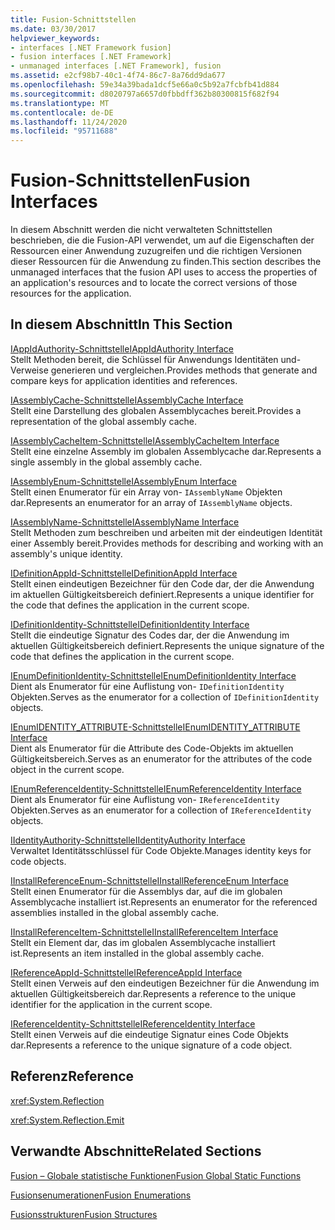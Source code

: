 ```yaml
---
title: Fusion-Schnittstellen
ms.date: 03/30/2017
helpviewer_keywords:
- interfaces [.NET Framework fusion]
- fusion interfaces [.NET Framework]
- unmanaged interfaces [.NET Framework], fusion
ms.assetid: e2cf98b7-40c1-4f74-86c7-8a76dd9da677
ms.openlocfilehash: 59e34a39bada1dcf5e66a0c5b92a7fcbfb41d884
ms.sourcegitcommit: d8020797a6657d0fbbdff362b80300815f682f94
ms.translationtype: MT
ms.contentlocale: de-DE
ms.lasthandoff: 11/24/2020
ms.locfileid: "95711688"
---
```

# <a name="fusion-interfaces"></a><span data-ttu-id="ed96b-102">Fusion-Schnittstellen</span><span class="sxs-lookup"><span data-stu-id="ed96b-102">Fusion Interfaces</span></span>

<span data-ttu-id="ed96b-103">In diesem Abschnitt werden die nicht verwalteten Schnittstellen beschrieben, die die Fusion-API verwendet, um auf die Eigenschaften der Ressourcen einer Anwendung zuzugreifen und die richtigen Versionen dieser Ressourcen für die Anwendung zu finden.</span><span class="sxs-lookup"><span data-stu-id="ed96b-103">This section describes the unmanaged interfaces that the fusion API uses to access the properties of an application's resources and to locate the correct versions of those resources for the application.</span></span>  
  
## <a name="in-this-section"></a><span data-ttu-id="ed96b-104">In diesem Abschnitt</span><span class="sxs-lookup"><span data-stu-id="ed96b-104">In This Section</span></span>  

 [<span data-ttu-id="ed96b-105">IAppIdAuthority-Schnittstelle</span><span class="sxs-lookup"><span data-stu-id="ed96b-105">IAppIdAuthority Interface</span></span>](iappidauthority-interface.md)  
 <span data-ttu-id="ed96b-106">Stellt Methoden bereit, die Schlüssel für Anwendungs Identitäten und-Verweise generieren und vergleichen.</span><span class="sxs-lookup"><span data-stu-id="ed96b-106">Provides methods that generate and compare keys for application identities and references.</span></span>  
  
 [<span data-ttu-id="ed96b-107">IAssemblyCache-Schnittstelle</span><span class="sxs-lookup"><span data-stu-id="ed96b-107">IAssemblyCache Interface</span></span>](iassemblycache-interface.md)  
 <span data-ttu-id="ed96b-108">Stellt eine Darstellung des globalen Assemblycaches bereit.</span><span class="sxs-lookup"><span data-stu-id="ed96b-108">Provides a representation of the global assembly cache.</span></span>  
  
 [<span data-ttu-id="ed96b-109">IAssemblyCacheItem-Schnittstelle</span><span class="sxs-lookup"><span data-stu-id="ed96b-109">IAssemblyCacheItem Interface</span></span>](iassemblycacheitem-interface.md)  
 <span data-ttu-id="ed96b-110">Stellt eine einzelne Assembly im globalen Assemblycache dar.</span><span class="sxs-lookup"><span data-stu-id="ed96b-110">Represents a single assembly in the global assembly cache.</span></span>  
  
 [<span data-ttu-id="ed96b-111">IAssemblyEnum-Schnittstelle</span><span class="sxs-lookup"><span data-stu-id="ed96b-111">IAssemblyEnum Interface</span></span>](iassemblyenum-interface.md)  
 <span data-ttu-id="ed96b-112">Stellt einen Enumerator für ein Array von- `IAssemblyName` Objekten dar.</span><span class="sxs-lookup"><span data-stu-id="ed96b-112">Represents an enumerator for an array of `IAssemblyName` objects.</span></span>  
  
 [<span data-ttu-id="ed96b-113">IAssemblyName-Schnittstelle</span><span class="sxs-lookup"><span data-stu-id="ed96b-113">IAssemblyName Interface</span></span>](iassemblyname-interface.md)  
 <span data-ttu-id="ed96b-114">Stellt Methoden zum beschreiben und arbeiten mit der eindeutigen Identität einer Assembly bereit.</span><span class="sxs-lookup"><span data-stu-id="ed96b-114">Provides methods for describing and working with an assembly's unique identity.</span></span>  
  
 [<span data-ttu-id="ed96b-115">IDefinitionAppId-Schnittstelle</span><span class="sxs-lookup"><span data-stu-id="ed96b-115">IDefinitionAppId Interface</span></span>](idefinitionappid-interface.md)  
 <span data-ttu-id="ed96b-116">Stellt einen eindeutigen Bezeichner für den Code dar, der die Anwendung im aktuellen Gültigkeitsbereich definiert.</span><span class="sxs-lookup"><span data-stu-id="ed96b-116">Represents a unique identifier for the code that defines the application in the current scope.</span></span>  
  
 [<span data-ttu-id="ed96b-117">IDefinitionIdentity-Schnittstelle</span><span class="sxs-lookup"><span data-stu-id="ed96b-117">IDefinitionIdentity Interface</span></span>](idefinitionidentity-interface.md)  
 <span data-ttu-id="ed96b-118">Stellt die eindeutige Signatur des Codes dar, der die Anwendung im aktuellen Gültigkeitsbereich definiert.</span><span class="sxs-lookup"><span data-stu-id="ed96b-118">Represents the unique signature of the code that defines the application in the current scope.</span></span>  
  
 [<span data-ttu-id="ed96b-119">IEnumDefinitionIdentity-Schnittstelle</span><span class="sxs-lookup"><span data-stu-id="ed96b-119">IEnumDefinitionIdentity Interface</span></span>](ienumdefinitionidentity-interface.md)  
 <span data-ttu-id="ed96b-120">Dient als Enumerator für eine Auflistung von- `IDefinitionIdentity` Objekten.</span><span class="sxs-lookup"><span data-stu-id="ed96b-120">Serves as the enumerator for a collection of `IDefinitionIdentity` objects.</span></span>  
  
 [<span data-ttu-id="ed96b-121">IEnumIDENTITY_ATTRIBUTE-Schnittstelle</span><span class="sxs-lookup"><span data-stu-id="ed96b-121">IEnumIDENTITY_ATTRIBUTE Interface</span></span>](ienumidentity-attribute-interface.md)  
 <span data-ttu-id="ed96b-122">Dient als Enumerator für die Attribute des Code-Objekts im aktuellen Gültigkeitsbereich.</span><span class="sxs-lookup"><span data-stu-id="ed96b-122">Serves as an enumerator for the attributes of the code object in the current scope.</span></span>  
  
 [<span data-ttu-id="ed96b-123">IEnumReferenceIdentity-Schnittstelle</span><span class="sxs-lookup"><span data-stu-id="ed96b-123">IEnumReferenceIdentity Interface</span></span>](ienumreferenceidentity-interface.md)  
 <span data-ttu-id="ed96b-124">Dient als Enumerator für eine Auflistung von- `IReferenceIdentity` Objekten.</span><span class="sxs-lookup"><span data-stu-id="ed96b-124">Serves as an enumerator for a collection of `IReferenceIdentity` objects.</span></span>  
  
 [<span data-ttu-id="ed96b-125">IIdentityAuthority-Schnittstelle</span><span class="sxs-lookup"><span data-stu-id="ed96b-125">IIdentityAuthority Interface</span></span>](iidentityauthority-interface.md)  
 <span data-ttu-id="ed96b-126">Verwaltet Identitätsschlüssel für Code Objekte.</span><span class="sxs-lookup"><span data-stu-id="ed96b-126">Manages identity keys for code objects.</span></span>  
  
 [<span data-ttu-id="ed96b-127">IInstallReferenceEnum-Schnittstelle</span><span class="sxs-lookup"><span data-stu-id="ed96b-127">IInstallReferenceEnum Interface</span></span>](iinstallreferenceenum-interface.md)  
 <span data-ttu-id="ed96b-128">Stellt einen Enumerator für die Assemblys dar, auf die im globalen Assemblycache installiert ist.</span><span class="sxs-lookup"><span data-stu-id="ed96b-128">Represents an enumerator for the referenced assemblies installed in the global assembly cache.</span></span>  
  
 [<span data-ttu-id="ed96b-129">IInstallReferenceItem-Schnittstelle</span><span class="sxs-lookup"><span data-stu-id="ed96b-129">IInstallReferenceItem Interface</span></span>](iinstallreferenceitem-interface.md)  
 <span data-ttu-id="ed96b-130">Stellt ein Element dar, das im globalen Assemblycache installiert ist.</span><span class="sxs-lookup"><span data-stu-id="ed96b-130">Represents an item installed in the global assembly cache.</span></span>  
  
 [<span data-ttu-id="ed96b-131">IReferenceAppId-Schnittstelle</span><span class="sxs-lookup"><span data-stu-id="ed96b-131">IReferenceAppId Interface</span></span>](ireferenceappid-interface.md)  
 <span data-ttu-id="ed96b-132">Stellt einen Verweis auf den eindeutigen Bezeichner für die Anwendung im aktuellen Gültigkeitsbereich dar.</span><span class="sxs-lookup"><span data-stu-id="ed96b-132">Represents a reference to the unique identifier for the application in the current scope.</span></span>  
  
 [<span data-ttu-id="ed96b-133">IReferenceIdentity-Schnittstelle</span><span class="sxs-lookup"><span data-stu-id="ed96b-133">IReferenceIdentity Interface</span></span>](ireferenceidentity-interface.md)  
 <span data-ttu-id="ed96b-134">Stellt einen Verweis auf die eindeutige Signatur eines Code Objekts dar.</span><span class="sxs-lookup"><span data-stu-id="ed96b-134">Represents a reference to the unique signature of a code object.</span></span>  
  
## <a name="reference"></a><span data-ttu-id="ed96b-135">Referenz</span><span class="sxs-lookup"><span data-stu-id="ed96b-135">Reference</span></span>  

 <xref:System.Reflection>  
  
 <xref:System.Reflection.Emit>  
  
## <a name="related-sections"></a><span data-ttu-id="ed96b-136">Verwandte Abschnitte</span><span class="sxs-lookup"><span data-stu-id="ed96b-136">Related Sections</span></span>  

 [<span data-ttu-id="ed96b-137">Fusion – Globale statistische Funktionen</span><span class="sxs-lookup"><span data-stu-id="ed96b-137">Fusion Global Static Functions</span></span>](fusion-global-static-functions.md)  
  
 [<span data-ttu-id="ed96b-138">Fusionsenumerationen</span><span class="sxs-lookup"><span data-stu-id="ed96b-138">Fusion Enumerations</span></span>](fusion-enumerations.md)  
  
 [<span data-ttu-id="ed96b-139">Fusionsstrukturen</span><span class="sxs-lookup"><span data-stu-id="ed96b-139">Fusion Structures</span></span>](fusion-structures.md)
